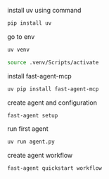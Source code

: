 install uv using command
```bash
pip install uv
```

go to env
```bash
uv venv
```

```bash
source .venv/Scripts/activate
```

install fast-agent-mcp
```bash
uv pip install fast-agent-mcp
```

create agent and configuration
```bash
fast-agent setup
```

run first agent
```bash
uv run agent.py
```

create agent workflow
```bash
fast-agent quickstart workflow
```
